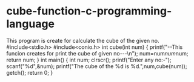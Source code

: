 # cube-function-c-programming-language
This program is create for calculate the cube of the given no.
#include<stdio.h>
#include<conio.h>
int cube(int num)
{
    printf("--This funcion creates for print the cube of given no---\n");
    num=num*num*num;
    return num;
}
int main()
{
  int num;
  clrscr();
  printf("Enter any no:-");
  scanf("%d",&num);
  printf("The cube of the %d is %d.",num,cube(num));
  getch();
  return 0;
}
